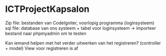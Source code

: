 # ICTProjectKapsalon

Zip file: bestanden van CodeIgniter, voorlopig programma (loginsysteem)
sql file: database van ons systeem + tabel voor loginsysteem -> importeer bestand naar phpmyadmin om te testen

Kan iemand helpen met het verder uitwerken van het registreren? (controller + model) View voor registreren is af
